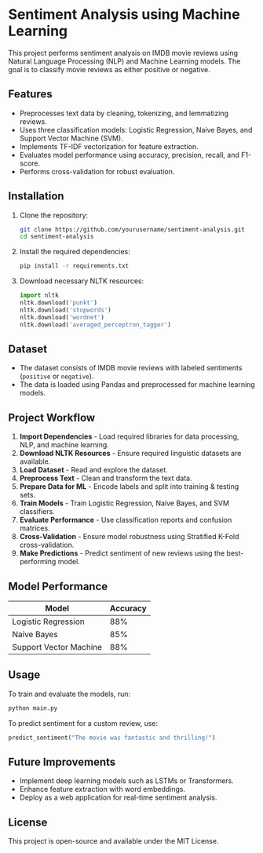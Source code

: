 # Sentiment Analysis using Machine Learning

This project performs sentiment analysis on IMDB movie reviews using Natural Language Processing (NLP) and Machine Learning models. The goal is to classify movie reviews as either positive or negative.

## Features
- Preprocesses text data by cleaning, tokenizing, and lemmatizing reviews.
- Uses three classification models: Logistic Regression, Naive Bayes, and Support Vector Machine (SVM).
- Implements TF-IDF vectorization for feature extraction.
- Evaluates model performance using accuracy, precision, recall, and F1-score.
- Performs cross-validation for robust evaluation.

## Installation
1. Clone the repository:
   ```bash
   git clone https://github.com/yourusername/sentiment-analysis.git
   cd sentiment-analysis
   ```
2. Install the required dependencies:
   ```bash
   pip install -r requirements.txt
   ```
3. Download necessary NLTK resources:
   ```python
   import nltk
   nltk.download('punkt')
   nltk.download('stopwords')
   nltk.download('wordnet')
   nltk.download('averaged_perceptron_tagger')
   ```

## Dataset
- The dataset consists of IMDB movie reviews with labeled sentiments (`positive` or `negative`).
- The data is loaded using Pandas and preprocessed for machine learning models.

## Project Workflow
1. **Import Dependencies** - Load required libraries for data processing, NLP, and machine learning.
2. **Download NLTK Resources** - Ensure required linguistic datasets are available.
3. **Load Dataset** - Read and explore the dataset.
4. **Preprocess Text** - Clean and transform the text data.
5. **Prepare Data for ML** - Encode labels and split into training & testing sets.
6. **Train Models** - Train Logistic Regression, Naive Bayes, and SVM classifiers.
7. **Evaluate Performance** - Use classification reports and confusion matrices.
8. **Cross-Validation** - Ensure model robustness using Stratified K-Fold cross-validation.
9. **Make Predictions** - Predict sentiment of new reviews using the best-performing model.

## Model Performance
| Model | Accuracy |
|--------|------------|
| Logistic Regression | 88% |
| Naive Bayes | 85% |
| Support Vector Machine | 88% |

## Usage
To train and evaluate the models, run:
```python
python main.py
```
To predict sentiment for a custom review, use:
```python
predict_sentiment("The movie was fantastic and thrilling!")
```

## Future Improvements
- Implement deep learning models such as LSTMs or Transformers.
- Enhance feature extraction with word embeddings.
- Deploy as a web application for real-time sentiment analysis.

## License
This project is open-source and available under the MIT License.

